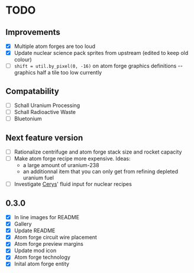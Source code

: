 # TODO

## Improvements

- [X] Multiple atom forges are too loud
- [X] Update nuclear science pack sprites from upstream (edited to keep old colour)
- [ ] `shift = util.by_pixel(0, -16)` on atom forge graphics definitions -- graphics half a tile too low currently

## Compatability

- [ ] Schall Uranium Processing
- [ ] Schall Radioactive Waste
- [ ] Bluetonium

## Next feature version

- [ ] Rationalize centrifuge and atom forge stack size and rocket capacity
- [ ] Make atom forge recipe more expensive. Ideas:
  * a large amount of uranium-238
  * an additionnal item that you can only get from refining depleted uranium fuel
- [ ] Investigate [Cerys](https://mods.factorio.com/mod/Cerys-Moon-of-Fulgora)' fluid input for nuclear recipes

## 0.3.0

- [X] In line images for README
- [X] Gallery
- [X] Update README
- [X] Atom forge circuit wire placement
- [X] Atom forge preview margins
- [X] Update mod icon
- [X] Atom forge technology
- [X] Inital atom forge entity
